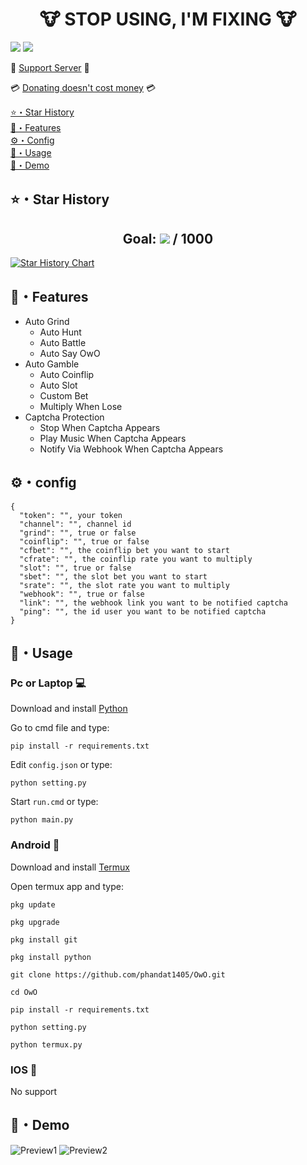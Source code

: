 <h1 align="center">🐮 STOP USING, I'M FIXING 🐮</h1>
<p align="center">

<a href="https://github.com/phandat1405/OwO"><img src="https://hits.sh/github.com/phandat1405/OwO.svg?view=today-total&label=Repo%20Today/Total%20Views&color=770ca1&labelColor=007ec6"/></a>
<a href="https://github.com/phandat1405/OwO"><img src="https://img.shields.io/github/last-commit/phandat1405/OwO" /></a><br>
</p>

🤖 [Support Server](https://discord.gg/KNYphawBHN) 🤖

💳 [Donating doesn't cost money](https://link1s.com/Phandat) 💳

[⭐・Star History](#star-history)<br>
[🔮・Features](#features)<br>
[⚙・Config](#configjson)<br>
[📡・Usage](#usage)<br>
[🎯・Demo](#demo)<br>

## ⭐・Star History
<h2 align="center">Goal: <a href="https://github.com/phandat1405/OwO/stargazers"><img src="https://img.shields.io/github/stars/phandat1405/OwO" /></a> / 1000</h2>

[![Star History Chart](https://api.star-history.com/svg?repos=phandat1405/OwO&type=Date)](https://star-history.com/#phandat1405/OwO&Date)

## 🔮・Features

-   Auto Grind
    -   Auto Hunt
    -   Auto Battle
    -   Auto Say OwO
-   Auto Gamble
    -   Auto Coinflip
    -   Auto Slot
    -   Custom Bet
    -   Multiply When Lose
-   Captcha Protection
    -   Stop When Captcha Appears
    -   Play Music When Captcha Appears
    -   Notify Via Webhook When Captcha Appears

## ⚙・config
```
{
  "token": "", your token
  "channel": "", channel id
  "grind": "", true or false
  "coinflip": "", true or false
  "cfbet": "", the coinflip bet you want to start
  "cfrate": "", the coinflip rate you want to multiply
  "slot": "", true or false
  "sbet": "", the slot bet you want to start
  "srate": "", the slot rate you want to multiply
  "webhook": "", true or false
  "link": "", the webhook link you want to be notified captcha
  "ping": "", the id user you want to be notified captcha
}
```

## 📡・Usage
### Pc or Laptop 💻
Download and install [Python](https://www.python.org/downloads)

Go to cmd file and type:
```
pip install -r requirements.txt
```
Edit `config.json` or type:
```
python setting.py
```
Start `run.cmd` or type:
```
python main.py
```

### Android 📱
Download and install [Termux](https://f-droid.org/packages/com.termux)

Open termux app and type:

```
pkg update
```
```
pkg upgrade
```
```
pkg install git
```
```
pkg install python
```
```
git clone https://github.com/phandat1405/OwO.git
```
```
cd OwO
```
```
pip install -r requirements.txt
```
```
python setting.py
```
```
python termux.py
```

### IOS 💾
No support

## 🎯・Demo
![Preview1](https://media.discordapp.net/attachments/1155833237025869876/1180791532165546065/image.png?ex=657eb4cf&is=656c3fcf&hm=b13f263c6947161d214bdf69658604321ade752415641c462346c66e0c0f1013&=&format=webp&quality=lossless)
![Preview2](https://media.discordapp.net/attachments/1054949701255970836/1182987667412107264/image0.jpg?ex=6586b21e&is=65743d1e&hm=2bdecfb87166992a2bca51be860967f81ed0bed78767f02c6fd081d7b7500dd8&=&format=webp&width=185&height=397)
